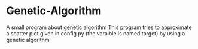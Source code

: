 # Genetic-Algorithm
A small program about genetic algorithm
This program tries to approximate a scatter plot given in config.py (the varaible is named target) by using a genetic algorithm
